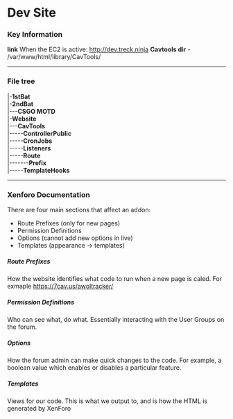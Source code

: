 # Dev Site

### Key Information

**link** When the EC2 is active: http://dev.treck.ninja
**Cavtools dir** - /var/www/html/library/CavTools/

<hr>

### File tree

   |-**1stBat**<br>
   |-**2ndBat**<br>
   |---**CSGO MOTD**<br>
   |-**Website**<br>
   |---**CavTools**<br>
   |-----**ControllerPublic**<br>
   |-----**CronJobs**<br>
   |-----**Listeners**<br>
   |-----**Route**<br>
   |-------**Prefix**<br>
   |-----**TemplateHooks**<br>


<hr>

### Xenforo Documentation

There are four main sections that affect an addon:

- Route Prefixes (only for new pages)
- Permission Definitions
- Options (cannot add new options in live)
- Templates (appearance -> templates)

##### Route Prefixes

How the website identifies what code to run when a new page is caled. For exmaple https://7cav.us/awoltracker/

##### Permission Definitions

Who can see what, do what. Essentially interacting with the User Groups on the forum.

##### Options

How the forum admin can make quick changes to the code. For example, a boolean value which enables or disables a particular feature.

##### Templates

Views for our code. This is what we output to, and is how the HTML is generated by XenForo

